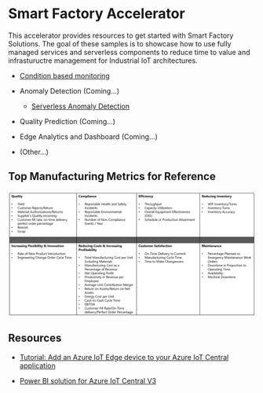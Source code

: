 # Smart Factory Accelerator

This accelerator provides resources to get started with Smart Factory Solutions. The goal of these samples is to showcase how to use fully managed services and serverless components to reduce time to value and infrastuructre management for Industrial IoT architectures.

- [Condition based monitoring](https://github.com/jomit/smart-factory-accelerator/tree/master/condition-based-monitoring)

- Anomaly Detection (Coming...)
    - [Serverless Anomaly Detection](https://github.com/jomit/anomaly-detection)

- Quality Prediction (Coming...)

- Edge Analytics and Dashboard (Coming...)

- (Other...)


## Top Manufacturing Metrics for Reference

![Metrics](metrics.png)

## Resources

- [Tutorial: Add an Azure IoT Edge device to your Azure IoT Central application](https://docs.microsoft.com/en-us/azure/iot-central/core/tutorial-add-edge-as-leaf-device)

- [Power BI solution for Azure IoT Central V3](https://appsource.microsoft.com/en-us/product/web-apps/iot-central.power-bi-solution-iot-central)
